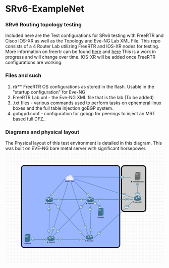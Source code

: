 # SRv6-ExampleNet

### SRv6 Routing topology testing
Included here are the Test configurations for SRv6 testing with FreeRTR and Cisco IOS-XR as well as the Topology and Eve-NG Lab XML File. This repo consists of a 4 Router Lab utilizing FreeRTR and IOS-XR nodes for testing. More information on freertr can be found [here](https://forwardingplane.net/2019/03/02/freertr-as-a-lab-environment/) and [here](http://freerouter.nop.hu/)
This is a work in progress and will change over time.  IOS-XR will be added once FreeRTR configurations are working.

### Files and such

1. rtr** FreeRTR OS configurations as stored in the flash. Usable in the "startup configuration" for Eve-NG
2. FreeRTR Lab.unl - the Eve-NG XML file that is the lab (To be added)
3. .txt files - various commands used to perform tasks on ephemeral linux boxes and the full table injection goBGP system.
4. gobgpd.conf - configuration for gobgp for peerings to inject an MRT based full DFZ..

### Diagrams and physical layout

The Physical layout of this test environment is detailed in this diagram. This was built on EVE-NG bare metal server with significant horsepower.
![Physical lab Topology](https://github.com/buraglio/SRv6-Net/blob/master/Network%20Diagram.png?raw=true "Physical Lab Topology")
